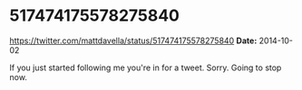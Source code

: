 # 517474175578275840
https://twitter.com/mattdavella/status/517474175578275840
**Date:** 2014-10-02

If you just started following me you're in for a tweet. Sorry. Going to stop now.

